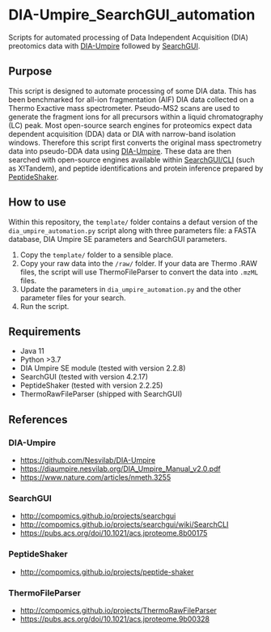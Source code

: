 # DIA-Umpire_SearchGUI_automation
Scripts for automated processing of Data Independent Acquisition (DIA) preotomics data with [DIA-Umpire](https://github.com/Nesvilab/DIA-Umpire) followed by [SearchGUI](http://compomics.github.io/projects/searchgui). 

## Purpose
This script is designed to automate processing of some DIA data. This has been benchmarked for all-ion fragmentation (AIF) DIA data collected on a Thermo Exactive mass spectrometer. Pseudo-MS2 scans are used to generate the fragment ions for all precursors within a liquid chromatography (LC) peak. Most open-source search engines for proteomics expect data dependent acquisition (DDA) data or DIA with narrow-band isolation windows. Therefore this script first converts the original mass spectrometry data into pseudo-DDA data using [DIA-Umpire](https://github.com/Nesvilab/DIA-Umpire). These data are then searched with open-source engines available within [SearchGUI/CLI](http://compomics.github.io/projects/searchgui) (such as X!Tandem), and peptide identifications and protein inference prepared by [PeptideShaker](http://compomics.github.io/projects/peptide-shaker).

## How to use
Within this repository, the `template/` folder contains a defaut version of the `dia_umpire_automation.py` script along with three parameters file: a FASTA database, DIA Umpire SE parameters and SearchGUI parameters.

1. Copy the `template/` folder to a sensible place.
2. Copy your raw data into the `/raw/` folder. If your data are Thermo .RAW files, the script will use ThermoFileParser to convert the data into `.mzML` files.
3. Update the parameters in `dia_umpire_automation.py` and the other parameter files for your search.
4. Run the script.

## Requirements
* Java 11
* Python >3.7
* DIA Umpire SE module (tested with version 2.2.8)
* SearchGUI (tested with version 4.2.17)
* PeptideShaker (tested with version 2.2.25)
* ThermoRawFileParser (shipped with SearchGUI)

## References
### DIA-Umpire
* https://github.com/Nesvilab/DIA-Umpire
* https://diaumpire.nesvilab.org/DIA_Umpire_Manual_v2.0.pdf
* https://www.nature.com/articles/nmeth.3255

### SearchGUI
* http://compomics.github.io/projects/searchgui
* http://compomics.github.io/projects/searchgui/wiki/SearchCLI
* https://pubs.acs.org/doi/10.1021/acs.jproteome.8b00175

### PeptideShaker
* http://compomics.github.io/projects/peptide-shaker

### ThermoFileParser
* http://compomics.github.io/projects/ThermoRawFileParser
* https://pubs.acs.org/doi/10.1021/acs.jproteome.9b00328

